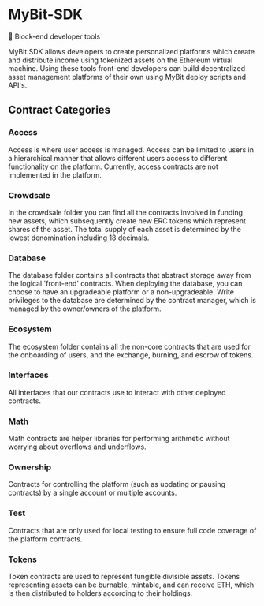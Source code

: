 # MyBit-SDK

:wrench: Block-end developer tools

MyBit SDK allows developers to create personalized platforms which create and distribute income using tokenized assets on the Ethereum virtual machine. Using these tools front-end developers can build decentralized asset management platforms of their own using MyBit deploy scripts and API's.


## Contract Categories

### Access
Access is where user access is managed. Access can be limited to users in a hierarchical manner that allows different users access to different functionality on the platform. Currently, access contracts are not implemented in the platform.

### Crowdsale
In the crowdsale folder you can find all the contracts involved in funding new assets, which subsequently create new ERC tokens which represent shares of the asset. The total supply of each asset is determined by the lowest denomination including 18 decimals.

### Database
The database folder contains all contracts that abstract storage away from the logical 'front-end' contracts. When deploying the database, you can choose to have an upgradeable platform or a non-upgradeable. Write privileges to the database are determined by the contract manager, which is managed by the owner/owners of the platform.

### Ecosystem
The ecosystem folder contains all the non-core contracts that are used for the onboarding of users, and the exchange, burning, and escrow of tokens.

### Interfaces
All interfaces that our contracts use to interact with other deployed contracts.

### Math
Math contracts are helper libraries for performing arithmetic without worrying about overflows and underflows.

### Ownership
Contracts for controlling the platform (such as updating or pausing contracts) by a single account or multiple accounts.

### Test
Contracts that are only used for local testing to ensure full code coverage of the platform contracts.

### Tokens
Token contracts are used to represent fungible divisible assets. Tokens representing assets can be burnable, mintable, and can receive ETH, which is then distributed to holders according to their holdings.
